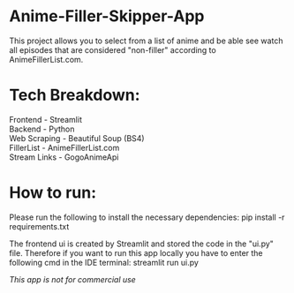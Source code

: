 # Anime-Filler-Skipper-App
This project allows you to select from a list of anime and be able see watch all episodes that are  considered "non-filler" according to AnimeFillerList.com.

# Tech Breakdown:
Frontend - Streamlit <br />
Backend - Python <br />
Web Scraping - Beautiful Soup (BS4) <br />
FillerList - AnimeFillerList.com <br />
Stream Links - GogoAnimeApi

# How to run:
Please run the following to install the necessary dependencies: pip install -r requirements.txt

The frontend ui is created by Streamlit and stored the code in the "ui.py" file. Therefore if you want to run this app locally you have to enter the following cmd in the IDE terminal: streamlit run ui.py

*This app is not for commercial use*
